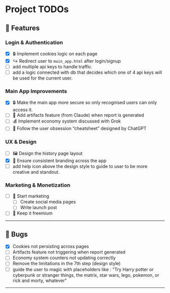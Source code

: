 # Project TODOs

## 🚀 Features

### Login & Authentication
- [x] 🔒 Implement cookies logic on each page
- [x] ↪️ Redirect user to `main_app.html` after login/signup
- [ ] add multiple api keys to handle traffic.
- [ ] add a logic connected with db that decides which one of 4 api keys will be used for the current user.

### Main App Improvements
- [x] 🔒 Make the main app more secure so only recognised users can only access it.
- [ ] 📝 Add artifacts feature (from Claude) when report is generated
- [ ] 💰 Implement economy system discussed with Grok
- [ ] 📜 Follow the user obsession “cheatsheet” designed by ChatGPT

### UX & Design
- [ ] 🖼️ Design the history page layout
- [x] 🎨 Ensure consistent branding across the app
- [ ] add help icon above the design style to guide to user to be more creative and standout.

### Marketing & Monetization
- [ ] 📢 Start marketing
  - [ ] Create social media pages
  - [ ] Write launch post
- [ ] 💎 Keep it freemium

---

## 🐛 Bugs
- [x] Cookies not persisting across pages
- [ ] Artifacts feature not triggering when report generated
- [ ] Economy system counters not updating correctly
- [ ] Remove the limitations in the 7th step (design style)
- [ ] guide the user to magic with placeholders like : "Try Harry potter or cyberpunk or stranger things, the matrix, star wars, lego, pokemon, or rick and morty, whatever"

---